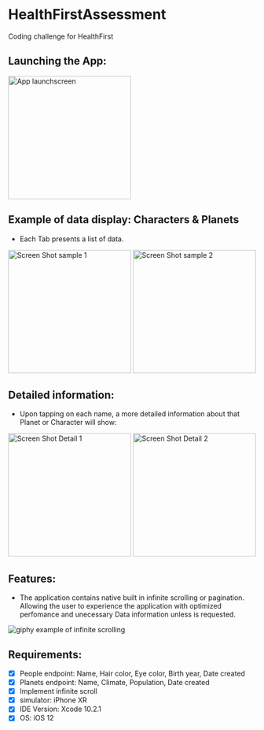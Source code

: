 # HealthFirstAssessment
Coding challenge for HealthFirst
## Launching the App:
<img width="250" alt="App launchscreen" src="https://user-images.githubusercontent.com/43827399/62829917-84a50400-bbc1-11e9-9aad-332f13e4f5e4.jpg">

## Example of data display: Characters & Planets
- Each Tab presents a list of data.

<img width="250" alt="Screen Shot sample 1" src="https://user-images.githubusercontent.com/43827399/62829836-d3519e80-bbbf-11e9-8942-a6a0a4360f6b.png">  <img width="250" alt="Screen Shot sample 2" src="https://user-images.githubusercontent.com/43827399/62829837-d3519e80-bbbf-11e9-920d-76b7f28a3630.png">

## Detailed information:
- Upon tapping on each name, a more detailed information about that Planet or Character will show:

<img width="250" alt="Screen Shot Detail 1" src="https://user-images.githubusercontent.com/43827399/62844910-e036c680-bc81-11e9-9817-dfd3be30f4e1.png">  <img width="250" alt="Screen Shot Detail 2" src="https://user-images.githubusercontent.com/43827399/62844911-e036c680-bc81-11e9-8724-34cce192513f.png">

## Features:
- The application contains native built in infinite scrolling or pagination. Allowing the user to experience the application with optimized perfomance and unecessary Data information unless is requested.

![giphy example of infinite scrolling](https://user-images.githubusercontent.com/43827399/62902798-f72af680-bd1d-11e9-94d7-ea829ce67254.gif)

## Requirements:
- [x] People endpoint: Name, Hair color, Eye color, Birth year, Date created
- [x] Planets endpoint: Name, Climate, Population, Date created
- [x] Implement infinite scroll
- [x] simulator: iPhone XR
- [x] IDE Version: Xcode 10.2.1 
- [x] OS: iOS 12
